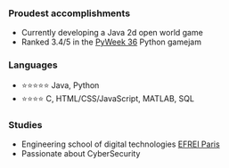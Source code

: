 ### Proudest accomplishments
- Currently developing a Java 2d open world game
- Ranked 3.4/5 in the [PyWeek 36](https://pyweek.org/36/) Python gamejam

### Languages
- ⭐⭐⭐⭐⭐ Java, Python
- ⭐⭐⭐⭐ C, HTML/CSS/JavaScript, MATLAB, SQL

### Studies
- Engineering school of digital technologies [EFREI Paris](https://eng.efrei.fr/)
- Passionate about CyberSecurity